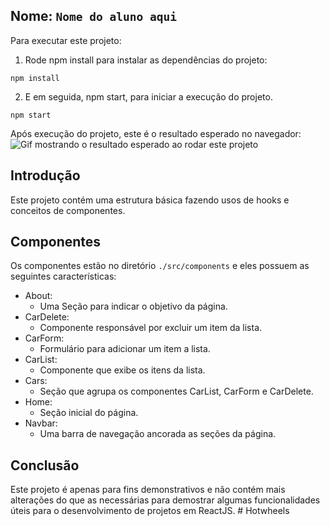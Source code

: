 ## Nome: `Nome do aluno aqui`

Para executar este projeto:

1. Rode npm install para instalar as dependências do projeto:

```
npm install
```

2. E em seguida, npm start, para iniciar a execução do projeto.

```
npm start
```

Após execução do projeto, este é o resultado esperado no navegador:
![Gif mostrando o resultado esperado ao rodar este projeto](./resultado.gif)

## Introdução

Este projeto contém uma estrutura básica fazendo usos de hooks e conceitos de componentes.

## Componentes

Os componentes estão no diretório `./src/components` e eles possuem as seguintes características:

- About:
  - Uma Seção para indicar o objetivo da página.
- CarDelete:
  - Componente responsável por excluir um item da lista.
- CarForm:
  - Formulário para adicionar um item a lista.
- CarList:
  - Componente que exibe os itens da lista.
- Cars:
  - Seção que agrupa os componentes CarList, CarForm e CarDelete.
- Home:
  - Seção inicial do página.
- Navbar:
  - Uma barra de navegação ancorada as seções da página.

## Conclusão

Este projeto é apenas para fins demonstrativos e não contém mais alterações do que as necessárias para demostrar algumas funcionalidades úteis para o desenvolvimento de projetos em ReactJS.
#   H o t w h e e l s  
 